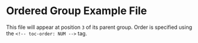 <!-- toc-order: 3 -->

# Ordered Group Example File

This file will appear at position `3` of its parent group. Order is specified using the `<!-- toc-order: NUM -->` tag.